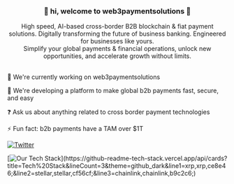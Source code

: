 ### <p align=center>👋 hi, welcome to web3paymentsolutions 🚀</p>
<p align=center>High speed, AI-based cross-border B2B blockchain & fiat payment solutions.
Digitally transforming the future of business banking. Engineered for businesses like yours. 
<br>Simplify your global payments & financial operations, unlock new opportunities, and accelerate growth without limits. </p>


  
<br>🔭 We're currently working on web3paymentsolutions

🌱 We're developing a platform to make global b2b payments fast, secure, and easy

❓ Ask us about anything related to cross border payment technologies

⚡ Fun fact: b2b payments have a TAM over $1T
  
  
[![Twitter](https://img.shields.io/twitter/url/https/twitter.com/web3payments.svg?style=social&label=Follow%20%40web3payments)](https://twitter.com/web3payments)

[![Our Tech Stack](https://github-readme-tech-stack.vercel.app/api/cards?title=Tech%20Stack&lineCount=3&theme=github_dark&line1=xrp,xrp,ce8e46;&line2=stellar,stellar,cf56cf;&line3=chainlink,chainlink,b9c2c6;)](https://github-readme-tech-stack.vercel.app/api/cards?title=Tech%20Stack&lineCount=3&theme=github_dark&line1=xrp,xrp,ce8e46;&line2=stellar,stellar,cf56cf;&line3=chainlink,chainlink,b9c2c6;)
<!--
**web3paymentsolutions/web3paymentsolutions** is a ✨ _special_ ✨ repository because its `README.md` (this file) appears on your GitHub profile.


